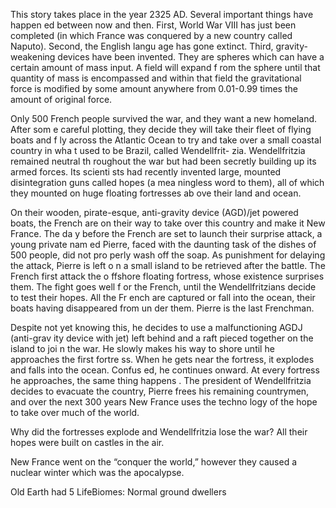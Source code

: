 This story takes place in the year 2325 AD. Several important things have happen
ed between now and then. First, World War VIII has just been completed (in which
 France was conquered by a new country called Naputo). Second, the English langu
age has gone extinct. Third, gravity-weakening devices have been invented. They 
are spheres which can have a certain amount of mass input. A field will expand f
rom the sphere until that quantity of mass is encompassed and within that field 
the gravitational force is modified by some amount anywhere from 0.01-0.99 times
 the amount of original force.

Only 500 French people survived the war, and they want a new homeland. After som
e careful plotting, they decide they will take their fleet of flying boats and f
ly across the Atlantic Ocean to try and take over a small coastal country in wha
t used to be Brazil, called Wendellfrit- zia. Wendellfritzia remained neutral th
roughout the war but had been secretly building up its armed forces. Its scienti
sts had recently invented large, mounted disintegration guns called hopes (a mea
ningless word to them), all of which they mounted on huge floating fortresses ab
ove their land and ocean. 

On their wooden, pirate-esque, anti-gravity device (AGD)/jet powered boats, the 
French are on their way to take over this country and make it New France. The da
y before the French are set to launch their surprise attack, a young private nam
ed Pierre, faced with the daunting task of the dishes of 500 people, did not pro
perly wash off the soap. As punishment for delaying the attack, Pierre is left o
n a small island to be retrieved after the battle. The French first attack the o
ffshore floating fortress, whose existence surprises them. The fight goes well f
or the French, until the Wendellfritzians decide to test their hopes. All the Fr
ench are captured or fall into the ocean, their boats having disappeared from un
der them. Pierre is the last Frenchman. 

Despite not yet knowing this, he decides to use a malfunctioning AGDJ (anti-grav
ity device with jet) left behind and a raft pieced together on the island to joi
n the war. He slowly makes his way to shore until he approaches the first fortre
ss. When he gets near the fortress, it explodes and falls into the ocean. Confus
ed, he continues onward. At every fortress he approaches, the same thing happens
. The president of Wendellfritzia decides to evacuate the country, Pierre frees 
his remaining countrymen, and over the next 300 years New France uses the techno
logy of the hope to take over much of the world.

Why did the fortresses explode and Wendellfritzia lose the war? All their hopes 
were built on castles in the air.

New France went on the “conquer the world,” however they caused a nuclear winter
 which was the apocalypse.

Old Earth had 5 LifeBiomes: Normal ground dwellers
